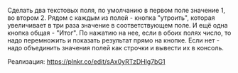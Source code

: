 Сделать два текстовых поля, по умолчанию в первом поле значение 1, во втором 2.
Рядом с каждым из полей - кнопка "утроить", которая увеличивает в три раза значение в соответствующем поле.
И ещё одна кнопка общая - "Итог". По нажатию на нее, если в обоих полях число, то надо перемножить и показать результат прямо на кнопке.
Если нет - надо объединить значения полей как строчки и вывести их в консоль.

Реализация:
https://plnkr.co/edit/sAx0yRTzDHlg7bG1
